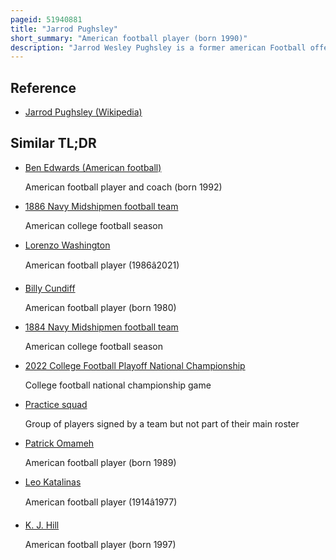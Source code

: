 ```yaml
---
pageid: 51940881
title: "Jarrod Pughsley"
short_summary: "American football player (born 1990)"
description: "Jarrod Wesley Pughsley is a former american Football offensive Guard. He played Football and Basketball at lima senior high School in Lima Ohio. He played College Football in Akron where he was a Letterman for four Years. Pughsley was named third-team All-Mac his senior Year in 2013. During his College Career he played in 35 Games and started 23. He signed with the Dallas cowboys in 2014 after going undrafted. However, Pughsley suffered an Injury and was released in July 2014. He was then a Member of the kansas City Chiefs from 2014 to 2016 and spent the Majority of his Time in the Practice Squad. He played for the Chiefs in 2015 in two regular Season Games and one Playoff Game. In november 2016 Pughsley was signed to the Baltimore ravens Practice Squad and was released by the Team before the Start of the 2017 Regular Season."
---
```


## Reference

- [Jarrod Pughsley (Wikipedia)](https://en.wikipedia.org/?curid=51940881)

## Similar TL;DR

- [Ben Edwards (American football)](/tldr/en/ben-edwards-american-football)

  American football player and coach (born 1992)

- [1886 Navy Midshipmen football team](/tldr/en/1886-navy-midshipmen-football-team)

  American college football season

- [Lorenzo Washington](/tldr/en/lorenzo-washington)

  American football player (1986â2021)

- [Billy Cundiff](/tldr/en/billy-cundiff)

  American football player (born 1980)

- [1884 Navy Midshipmen football team](/tldr/en/1884-navy-midshipmen-football-team)

  American college football season

- [2022 College Football Playoff National Championship](/tldr/en/2022-college-football-playoff-national-championship)

  College football national championship game

- [Practice squad](/tldr/en/practice-squad)

  Group of players signed by a team but not part of their main roster

- [Patrick Omameh](/tldr/en/patrick-omameh)

  American football player (born 1989)

- [Leo Katalinas](/tldr/en/leo-katalinas)

  American football player (1914â1977)

- [K. J. Hill](/tldr/en/k-j-hill)

  American football player (born 1997)
